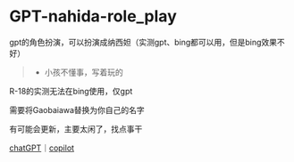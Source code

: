 # GPT-nahida-role_play

gpt的角色扮演，可以扮演成纳西妲（实测gpt、bing都可以用，但是bing效果不好）

> - 小孩不懂事，写着玩的

R-18的实测无法在bing使用，仅gpt

需要将Gaobaiawa替换为你自己的名字

有可能会更新，主要太闲了，找点事干

[chatGPT](https://chat.openai.com)｜[copilot](https://copilot.microsoft.com)